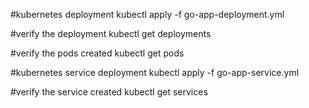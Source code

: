 
#kubernetes deployment
kubectl apply -f go-app-deployment.yml

#verify the deployment
kubectl get deployments

#verify the pods created
kubectl get pods

#kubernetes service deployment
kubectl apply -f go-app-service.yml

#verify the service created
kubectl get services